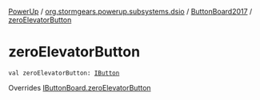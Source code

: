 [PowerUp](../../index.md) / [org.stormgears.powerup.subsystems.dsio](../index.md) / [ButtonBoard2017](index.md) / [zeroElevatorButton](./zero-elevator-button.md)

# zeroElevatorButton

`val zeroElevatorButton: `[`IButton`](../../org.stormgears.utils.dsio/-i-button/index.md)

Overrides [IButtonBoard.zeroElevatorButton](../-i-button-board/zero-elevator-button.md)

